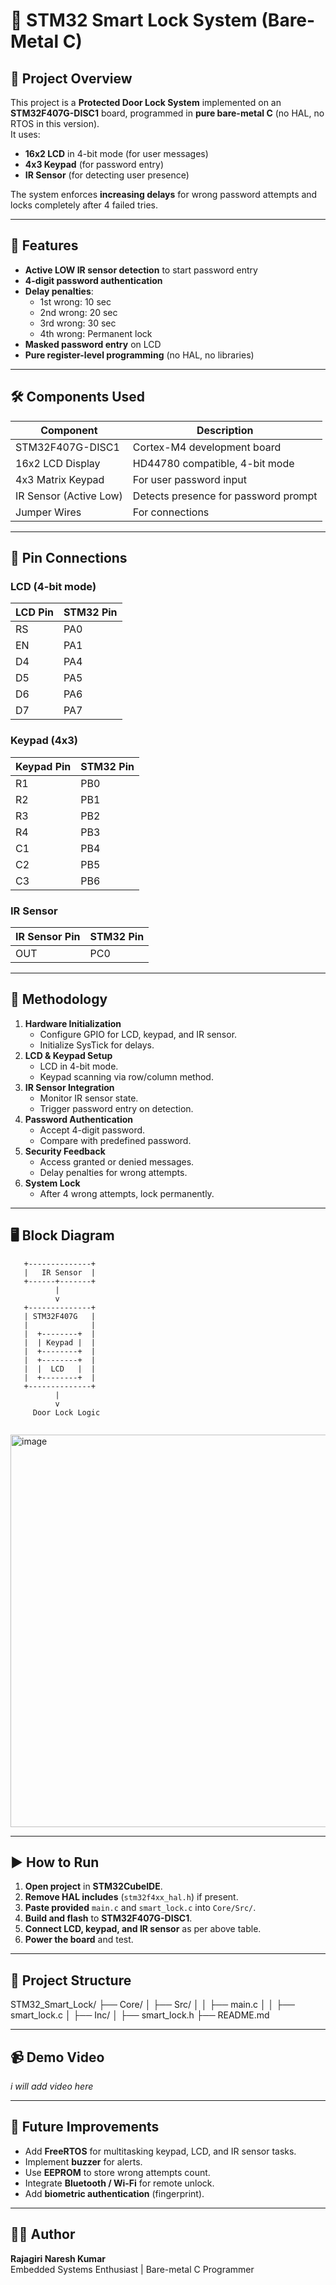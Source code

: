 



# 🔐 STM32 Smart Lock System (Bare-Metal C)

## 📌 Project Overview
This project is a **Protected Door Lock System** implemented on an **STM32F407G-DISC1** board, programmed in **pure bare-metal C** (no HAL, no RTOS in this version).  
It uses:
- **16x2 LCD** in 4-bit mode (for user messages)
- **4x3 Keypad** (for password entry)
- **IR Sensor** (for detecting user presence)

The system enforces **increasing delays** for wrong password attempts and locks completely after 4 failed tries.

---

## 🎯 Features
- **Active LOW IR sensor detection** to start password entry
- **4-digit password authentication**
- **Delay penalties**:
  - 1st wrong: 10 sec
  - 2nd wrong: 20 sec
  - 3rd wrong: 30 sec
  - 4th wrong: Permanent lock
- **Masked password entry** on LCD
- **Pure register-level programming** (no HAL, no libraries)

---

## 🛠 Components Used
| Component            | Description |
|----------------------|-------------|
| STM32F407G-DISC1     | Cortex-M4 development board |
| 16x2 LCD Display     | HD44780 compatible, 4-bit mode |
| 4x3 Matrix Keypad    | For user password input |
| IR Sensor (Active Low)| Detects presence for password prompt |
| Jumper Wires         | For connections |

---

## 🔌 Pin Connections
### LCD (4-bit mode)
| LCD Pin | STM32 Pin |
|---------|-----------|
| RS      | PA0       |
| EN      | PA1       |
| D4      | PA4       |
| D5      | PA5       |
| D6      | PA6       |
| D7      | PA7       |

### Keypad (4x3)
| Keypad Pin | STM32 Pin |
|------------|-----------|
| R1         | PB0       |
| R2         | PB1       |
| R3         | PB2       |
| R4         | PB3       |
| C1         | PB4       |
| C2         | PB5       |
| C3         | PB6       |

### IR Sensor
| IR Sensor Pin | STM32 Pin |
|---------------|-----------|
| OUT           | PC0       |

---

## 🧠 Methodology
1. **Hardware Initialization**
   - Configure GPIO for LCD, keypad, and IR sensor.
   - Initialize SysTick for delays.
2. **LCD & Keypad Setup**
   - LCD in 4-bit mode.
   - Keypad scanning via row/column method.
3. **IR Sensor Integration**
   - Monitor IR sensor state.
   - Trigger password entry on detection.
4. **Password Authentication**
   - Accept 4-digit password.
   - Compare with predefined password.
5. **Security Feedback**
   - Access granted or denied messages.
   - Delay penalties for wrong attempts.
6. **System Lock**
   - After 4 wrong attempts, lock permanently.

---

## 🖥 Block Diagram
```plaintext
   +--------------+
   |   IR Sensor  |
   +------+-------+
          |
          v
   +--------------+
   | STM32F407G   |
   |              |
   |  +--------+  |
   |  | Keypad |  |
   |  +--------+  |
   |  +--------+  |
   |  |  LCD   |  |
   |  +--------+  |
   +--------------+
          |
          v
     Door Lock Logic


```








<img width="1101" height="628" alt="image" src="https://github.com/user-attachments/assets/5f2d7aab-5896-4771-a4ca-e00f18200e87" />


---

## ▶ How to Run

1. **Open project** in **STM32CubeIDE**.
2. **Remove HAL includes** (`stm32f4xx_hal.h`) if present.
3. **Paste provided** `main.c` and `smart_lock.c` into `Core/Src/`.
4. **Build and flash** to **STM32F407G-DISC1**.
5. **Connect LCD, keypad, and IR sensor** as per above table.
6. **Power the board** and test.

---

## 📂 Project Structure

STM32_Smart_Lock/
├── Core/
│   ├── Src/
│   │   ├── main.c
│   │   ├── smart_lock.c
│   ├── Inc/
│       ├── smart_lock.h
├── README.md




---

## 📹 Demo Video
*i will add video here*

---

## 📌 Future Improvements

- Add **FreeRTOS** for multitasking keypad, LCD, and IR sensor tasks.  
- Implement **buzzer** for alerts.  
- Use **EEPROM** to store wrong attempts count.  
- Integrate **Bluetooth / Wi-Fi** for remote unlock.  
- Add **biometric authentication** (fingerprint).  

---

## 👨‍💻 Author

**Rajagiri Naresh Kumar**  
Embedded Systems Enthusiast | Bare-metal C Programmer


